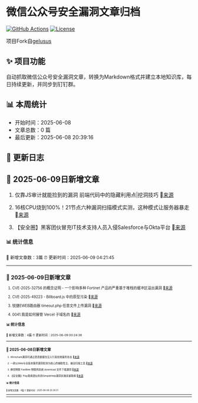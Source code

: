 # 微信公众号安全漏洞文章归档

[![GitHub Actions](https://github.com/gelusus/wxvl/actions/workflows/update_today.yml/badge.svg)](https://github.com/gelusus/wxvl/actions)
[![License](https://img.shields.io/badge/license-MIT-blue.svg)](LICENSE)

项目Fork自[gelusus](https://github.com/gelusus/wxvl)

## ✨ 项目功能

自动抓取微信公众号安全漏洞文章，转换为Markdown格式并建立本地知识库，每日持续更新，并同步到钉钉群。

## 📊 本周统计
- 开始时间：2025-06-08
- 文章总数：0 篇
- 最后更新：2025-06-08 20:39:16

## 📝 更新日志

## 📢 2025-06-09日新增文章

1. 仅靠JS审计就能捡到的漏洞 前端代码中的隐藏利用点|挖洞技巧 🔗[来源](https://mp.weixin.qq.com/s?__biz=Mzg3ODE2MjkxMQ==&mid=2247492225&idx=1&sn=cbfab9a778a335b827b9c5d1bf80f0c8)

2. 16核CPU烧到100%！21节点六种漏洞扫描模式实测，这种模式让服务器暴走 🔗[来源](https://mp.weixin.qq.com/s?__biz=MzU2MjU2MzI3MA==&mid=2247484656&idx=2&sn=446b71f98850bef1c255884d2fa0ba8e)

3. 【安全圈】黑客团伙冒充IT技术支持人员入侵Salesforce与Okta平台 🔗[来源](https://mp.weixin.qq.com/s?__biz=MzIzMzE4NDU1OQ==&mid=2652070072&idx=3&sn=d186f40156a6e7af24a1cba237357ebb)

#### 📊 统计信息
<small>📝 新增文章数：3篇
⏰ 更新时间：2025-06-09 04:21:45<small>

---


## 📢 2025-06-09日新增文章

1. CVE-2025-32756 的概念证明 - 一个影响多种 Fortinet 产品的严重基于堆栈的缓冲区溢出漏洞 🔗[来源](https://mp.weixin.qq.com/s?__biz=MzAxMjYyMzkwOA==&mid=2247530636&idx=4&sn=b38767bda29ea9351eaf4b549f97c267)

2. CVE-2025-49223 - Billboard.js 中的原型污染 🔗[来源](https://mp.weixin.qq.com/s?__biz=MzAxMjYyMzkwOA==&mid=2247530636&idx=3&sn=af09ad52060addc40f7da1e8a83e2391)

3. 锐捷EWEB路由器 timeout.php 任意文件上传漏洞 🔗[来源](https://mp.weixin.qq.com/s?__biz=MzkzMTcwMTg1Mg==&mid=2247491732&idx=1&sn=bcd132800c07215aff233df69aadc674)

4. 0041.我是如何接管 Vercel 子域名的 🔗[来源](https://mp.weixin.qq.com/s?__biz=MzA4NDQ5NTU0MA==&mid=2647690775&idx=1&sn=4897cf1429401e098228448bec6b6afe)

#### 📊 统计信息
<small>📝 新增文章数：4篇
⏰ 更新时间：2025-06-09 00:24:38<small>

---


## 📢 2025-06-08日新增文章

1. Wireshark漏洞可通过恶意数据包注入引发拒绝服务攻击 🔗[来源](https://mp.weixin.qq.com/s?__biz=MzI5NTM4OTQ5Mg==&mid=2247636125&idx=3&sn=7df424bc2d1af6076a707c4e7d7171fd)

2. 一款以Web与全版本服务漏洞检测为核心的辅助性主、被动扫描工具 🔗[来源](https://mp.weixin.qq.com/s?__biz=MzAxMjE3ODU3MQ==&mid=2650611001&idx=4&sn=2dafbc946a12493ed35083385d421118)

3. 蜂信物联 FastBee 物联网系统 download 文件下载漏洞 🔗[来源](https://mp.weixin.qq.com/s?__biz=MzkzNzMxODkzMw==&mid=2247485909&idx=1&sn=ed87702eca874b67599bdd7fef6b2046)

4. 【安全圈】Play勒索团伙利用SimpleHelp漏洞实施双重勒索 🔗[来源](https://mp.weixin.qq.com/s?__biz=MzIzMzE4NDU1OQ==&mid=2652070072&idx=2&sn=6568143133dcdce8e806ab5ee4c23088)

#### 📊 统计信息
<small>📝 新增文章数：4篇
⏰ 更新时间：2025-06-08 20:39:31<small>

---


---
